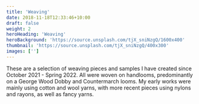 ```yaml
---
title: 'Weaving'
date: 2018-11-18T12:33:46+10:00
draft: false
weight: 2
heroHeading: 'Weaving'
heroBackground: 'https://source.unsplash.com/tjX_sniNzgQ/1600x400'
thumbnail: 'https://source.unsplash.com/tjX_sniNzgQ/400x300'
images: ['']
---
```


These are a selection of weaving pieces and samples I have created since October 2021 - Spring 2022. All were woven on handlooms, predominantly on a George Wood Dobby and Countermarch looms. My early works were mainly using cotton and wool yarns, with more recent pieces using nylons and rayons, as well as fancy yarns.
